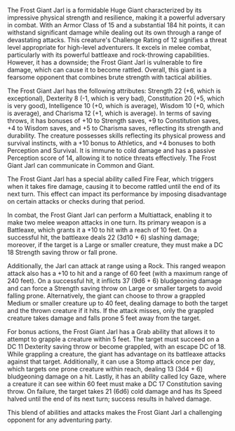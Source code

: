 The Frost Giant Jarl is a formidable Huge Giant characterized by its impressive physical strength and resilience, making it a powerful adversary in combat. With an Armor Class of 15 and a substantial 184 hit points, it can withstand significant damage while dealing out its own through a range of devastating attacks. This creature's Challenge Rating of 12 signifies a threat level appropriate for high-level adventurers. It excels in melee combat, particularly with its powerful battleaxe and rock-throwing capabilities. However, it has a downside; the Frost Giant Jarl is vulnerable to fire damage, which can cause it to become rattled. Overall, this giant is a fearsome opponent that combines brute strength with tactical abilities.

The Frost Giant Jarl has the following attributes: Strength 22 (+6, which is exceptional), Dexterity 8 (-1, which is very bad), Constitution 20 (+5, which is very good), Intelligence 10 (+0, which is average), Wisdom 10 (+0, which is average), and Charisma 12 (+1, which is average). In terms of saving throws, it has bonuses of +10 to Strength saves, +9 to Constitution saves, +4 to Wisdom saves, and +5 to Charisma saves, reflecting its strength and durability. The creature possesses  skills reflecting its physical prowess and survival instincts, with a +10 bonus to Athletics, and +4 bonuses to both Perception and Survival. It is immune to cold damage and has a passive Perception score of 14, allowing it to notice threats effectively. The Frost Giant Jarl can communicate in Common and Giant.

The Frost Giant Jarl has a special ability called Fire Fear, which triggers when it takes fire damage, causing it to become rattled until the end of its next turn. This effect can impact its performance by imposing disadvantage on certain attacks or checks during that period.

In combat, the Frost Giant Jarl can perform a Multiattack, enabling it to make two melee weapon attacks in one turn. Its primary weapon is a Battleaxe, which grants it a +10 to hit with a reach of 10 feet. On a successful hit, the battleaxe deals 22 (3d10 + 6) slashing damage; moreover, if the target is a Large or smaller creature, they must make a DC 18 Strength saving throw or fall prone. 

Additionally, the Jarl can attack at range using a Rock. This ranged weapon attack also has a +10 to hit and a range of 60 feet (with a maximum range of 240 feet). On a successful hit, it inflicts 37 (9d6 + 6) bludgeoning damage and can force a Strength saving throw on Large or smaller targets to avoid falling prone. Alternatively, the giant can choose to throw a grappled Medium or smaller creature up to 40 feet, dealing damage to both the target and the thrown creature if it hits. If the attack misses, only the grappled creature takes damage and falls prone 5 feet away from the target.

For bonus actions, the Frost Giant Jarl has a Grab ability that allows it to attempt to grapple a creature within 5 feet. The target must succeed on a DC 11 Dexterity saving throw or become grappled, with an escape DC of 18. While grappling a creature, the giant has advantage on its battleaxe attacks against that target. Additionally, it can use a Stomp attack once per day, which targets one prone creature within reach, dealing 13 (3d4 + 6) bludgeoning damage on a hit. Lastly, it has an ability called Icy Gaze, where a creature it can see within 60 feet must make a DC 17 Constitution saving throw. On failure, the target takes 21 (6d6) cold damage and has its Speed halved until the end of its next turn; success results in halved damage. 

This blend of abilities and attacks makes the Frost Giant Jarl a challenging opponent for any adventuring party.